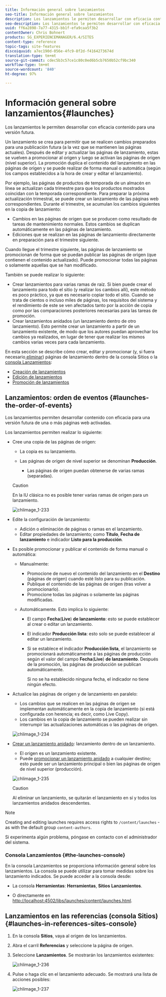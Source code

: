 ```yaml
---
title: Información general sobre lanzamientos
seo-title: Información general sobre lanzamientos
description: Los lanzamientos le permiten desarrollar con eficacia contenido para una versión futura. También permiten preparar los cambios para una publicación en el futuro, a la vez que mantienen las páginas actuales.
seo-description: Los lanzamientos le permiten desarrollar con eficacia contenido para una versión futura. También permiten preparar los cambios para una publicación en el futuro, a la vez que mantienen las páginas actuales.
uuid: ff6a2898-7a77-4315-bb1f-efa9caa5f3b2
contentOwner: Chris Bohnert
products: SG_EXPERIENCEMANAGER/6.4/SITES
content-type: reference
topic-tags: site-features
discoiquuid: a7ec190d-056e-4fc9-8f2d-f4164273674d
translation-type: tm+mt
source-git-commit: cdec5b3c57ce1c80c0ed6b5cb7650b52cf9bc340
workflow-type: tm+mt
source-wordcount: '840'
ht-degree: 97%

---
```



# Información general sobre lanzamientos{#launches}

Los lanzamientos le permiten desarrollar con eficacia contenido para una versión futura. 

Un lanzamiento se crea para permitir que se realicen cambios preparados para una publicación futura (a la vez que se mantienen las páginas actuales). Después de editar y actualizar las páginas de lanzamiento, estas se vuelven a promocionar al origen y luego se activan las páginas de origen (nivel superior). La promoción duplica el contenido del lanzamiento en las páginas de origen y se puede realizar de forma manual o automática (según los campos establecidos a la hora de crear y editar el lanzamiento).

Por ejemplo, las páginas de productos de temporada de un almacén en línea se actualizan cada trimestre para que los productos mostrados coincidan con la temporada correspondiente. Para preparar la próxima actualización trimestral, se puede crear un lanzamiento de las páginas web correspondientes. Durante el trimestre, se acumulan los cambios siguientes en la copia de lanzamiento:

* Cambios en las páginas de origen que se producen como resultado de tareas de mantenimiento normales. Estos cambios se duplican automáticamente en las páginas de lanzamiento.
* Ediciones que se realizan en las páginas de lanzamiento directamente en preparación para el trimestre siguiente.

Cuando llegue el trimestre siguiente, las páginas de lanzamiento se promocionan de forma que se puedan publicar las páginas de origen (que contienen el contenido actualizado). Puede promocionar todas las páginas o solamente aquellas que se han modificado. 

También se puede realizar lo siguiente:

* Crear lanzamientos para varias ramas de raíz. Si bien puede crear el lanzamiento para todo el sitio (y realizar los cambios allí), este método es poco práctico, ya que es necesario copiar todo el sitio. Cuando se trata de cientos o incluso miles de páginas, los requisitos del sistema y el rendimiento de este se ven afectados tanto por la acción de copia como por las comparaciones posteriores necesarias para las tareas de promoción.
* Crear lanzamientos anidados (un lanzamiento dentro de otro lanzamiento). Esto permite crear un lanzamiento a partir de un lanzamiento existente, de modo que los autores puedan aprovechar los cambios ya realizados, en lugar de tener que realizar los mismos cambios varias veces para cada lanzamiento.

En esta sección se describe cómo crear, editar y promocionar (y, si fuera necesario[ eliminar](/help/sites-authoring/launches-creating.md#deleting-a-launch)) páginas de lanzamiento dentro de la consola Sitios o la [consola Lanzamientos](#the-launches-console):

* [Creación de lanzamientos](/help/sites-authoring/launches-creating.md)
* [Edición de lanzamientos](/help/sites-authoring/launches-editing.md) 
* [Promoción de lanzamientos](/help/sites-authoring/launches-promoting.md) 

## Lanzamientos: orden de eventos {#launches-the-order-of-events}

Los lanzamientos permiten desarrollar contenido con eficacia para una versión futura de una o más páginas web activadas.

Los lanzamientos permiten realizar lo siguiente:

* Cree una copia de las páginas de origen:

   * La copia es su lanzamiento.
   * Las páginas de origen de nivel superior se denominan **Producción**.

      * Las páginas de origen puedan obtenerse de varias ramas (separadas).
   >[!CAUTION]
   >
   >En la IU clásica no es posible tener varias ramas de origen para un lanzamiento.

   ![chlimage_1-233](assets/chlimage_1-233.png)

* Edite la configuración de lanzamiento:

   * Adición o eliminación de páginas o ramas en el lanzamiento.
   * Editar propiedades de lanzamiento; como **Título**, **Fecha de lanzamiento** e indicador **Listo para la producción**.

* Es posible promocionar y publicar el contenido de forma manual o automática:

   * Manualmente:

      * Promocione de nuevo el contenido del lanzamiento en el **Destino** (páginas de origen) cuando esté listo para su publicación.
      * Publique el contenido de las páginas de origen (tras volver a promocionarlo).
      * Promocione todas las páginas o solamente las páginas modificadas.
   * Automáticamente. Esto implica lo siguiente:

      * El campo **Fecha**(**Live**) **de lanzamiento**: esto se puede establecer al crear o editar un lanzamiento. 
      * El indicador **Producción lista**: esto solo se puede establecer al editar un lanzamiento.
      * Si se establece el indicador **Producción lista**, el lanzamiento se promocionará automáticamente a las páginas de producción según el valor del campo **Fecha**(**Live**) **de lanzamiento**. Después de la promoción, las páginas de producción se publican automáticamente.

         Si no se ha establecido ninguna fecha, el indicador no tiene ningún efecto.


* Actualice las páginas de origen y de lanzamiento en paralelo:

   * Los cambios que se realicen en las páginas de origen se implementan automáticamente en la copia de lanzamiento (si está configurada con herencia; es decir, como Live Copy). 
   * Los cambios en la copia de lanzamiento se pueden realizar sin interrumpir las actualizaciones automáticas o las páginas de origen. 

   ![chlimage_1-234](assets/chlimage_1-234.png)

* [Crear un lanzamiento anidado](/help/sites-authoring/launches-creating.md#creating-a-nested-launch): lanzamiento dentro de un lanzamiento.

   * El origen es un lanzamiento existente.
   * Puede [promocionar un lanzamiento anidado](/help/sites-authoring/launches-promoting.md#promoting-a-nested-launch) a cualquier destino; esto puede ser un lanzamiento principal o bien las páginas de origen de nivel superior (producción).

   ![chlimage_1-235](assets/chlimage_1-235.png)

   >[!CAUTION]
   >
   >Al eliminar un lanzamiento, se quitarán el lanzamiento en sí y todos los lanzamientos anidados descendentes.

>[!NOTE]
>
>Creating and editing launches requires access rights to `/content/launches` - as with the default group `content-authors`.
>
>Si experimenta algún problema, póngase en contacto con el administrador del sistema. 

### Consola Lanzamientos {#the-launches-console}

En la consola Lanzamientos se proporciona información general sobre los lanzamientos. La consola se puede utilizar para tomar medidas sobre los lanzamiento indicados. Se puede acceder a la consola desde: 

* La consola **Herramientas**: **Herramientas**, **Sitios** **Lanzamientos**.

* O directamente en [http://localhost:4502/libs/launches/content/launches.html](http://localhost:4502/libs/launches/content/launches.html).

## Lanzamientos en las referencias (consola Sitios) {#launches-in-references-sites-console}

1. En la consola **Sitios**, vaya al origen de los lanzamientos.
1. Abra el carril **Referencias** y seleccione la página de origen.
1. Seleccione **Lanzamientos**. Se mostrarán los lanzamientos existentes:

   ![chlimage_1-236](assets/chlimage_1-236.png)

1. Pulse o haga clic en el lanzamiento adecuado. Se mostrará una lista de acciones posibles:

   ![chlimage_1-237](assets/chlimage_1-237.png)

